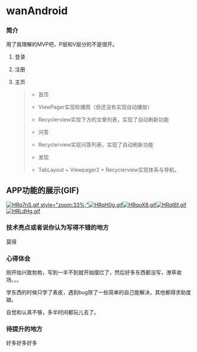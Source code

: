 # wanAndroid

### 简介

用了我理解的MVP吧，P层和V层分的不是很开。

1. 登录

2. 注册

3. 主页

   >- 首页
   >  - ViewPager实现轮播图（但还没有实现自动播放）
   >  - Recyclerview实现下方的文章列表，实现了自动刷新功能
   >
   >- 问答
   >  - Recyclerview实现问答列表，实现了自动刷新功能
   >- 发现
   >  - TabLayout + Viewpager2  + Recyclerview实现体系与导航。 

## APP功能的展示(GIF)

[![HRq7nS.gif  style="zoom:33%;"](https://s4.ax1x.com/2022/02/15/HRq7nS.gif)](https://imgtu.com/i/HRq7nS)[![HRqH0g.gif](https://s4.ax1x.com/2022/02/15/HRqH0g.gif)](https://imgtu.com/i/HRqH0g)[![HRqoX8.gif](https://s4.ax1x.com/2022/02/15/HRqoX8.gif)](https://imgtu.com/i/HRqoX8)[![HRqI6f.gif](https://s4.ax1x.com/2022/02/15/HRqI6f.gif)](https://imgtu.com/i/HRqI6f)[![HRLdHg.gif](https://s4.ax1x.com/2022/02/15/HRLdHg.gif)](https://imgtu.com/i/HRLdHg)

### 技术亮点或者说你认为写得不错的地方

莫得

### 心得体会

刚开始兴致勃勃，写到一半不到就开始摆烂了，然后好多东西都没写，潦草收场。。。

学东西的时候只学了表皮，遇到bug除了一些简单的自己能解决，其他都得求助度娘。

自觉和认真不够，多半时间都玩儿去了。

### 待提升的地方

好多好多好多
